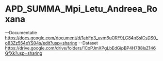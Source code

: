# APD_SUMMA_Mpi_Letu_Andreea_Roxana
--Documentatie 
https://docs.google.com/document/d/1abFp3_uvm6uORF9LG84nSsICsDS0_o83Zz554oYS04s/edit?usp=sharing
--Dataset
https://drive.google.com/drive/folders/1CxPJmXPgLbEdGipBP4H788lsZ146GfXk?usp=sharing
